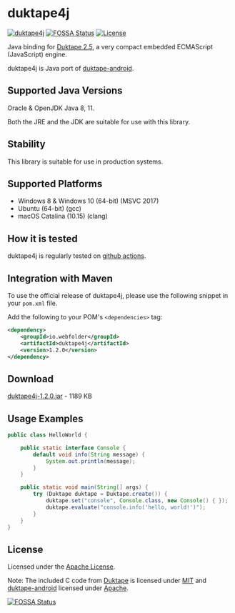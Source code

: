 # duktape4j

[![duktape4j](https://github.com/webfolderio/duktape4j/workflows/duktape4j/badge.svg)](https://github.com/webfolderio/duktape4j/actions) [![FOSSA Status](https://app.fossa.io/api/projects/git%2Bgithub.com%2Fwebfolderio%2Fduktape4j.svg?type=shield)](https://app.fossa.io/projects/git%2Bgithub.com%2Fwebfolderio%2Fduktape4j?ref=badge_shield) [![License](https://img.shields.io/badge/license-Apache-blue.svg)](https://github.com/webfolderio/duktape4j/blob/master/LICENSE)

Java binding for [Duktape 2.5](https://github.com/svaarala/duktape), a very compact embedded ECMAScript (JavaScript) engine.

duktape4j is Java port of [duktape-android](https://github.com/square/duktape-android/).

Supported Java Versions
-----------------------

Oracle & OpenJDK Java 8, 11.

Both the JRE and the JDK are suitable for use with this library.

Stability
---------
This library is suitable for use in production systems.

Supported Platforms
-------------------
* Windows 8 & Windows 10 (64-bit) (MSVC 2017)
* Ubuntu (64-bit) (gcc)
* macOS Catalina (10.15) (clang)

How it is tested
----------------
duktape4j is regularly tested on [github actions](https://github.com/webfolderio/duktape4j/actions).

Integration with Maven
----------------------

To use the official release of duktape4j, please use the following snippet in your `pom.xml` file.

Add the following to your POM's `<dependencies>` tag:

```xml
<dependency>
    <groupId>io.webfolder</groupId>
    <artifactId>duktape4j</artifactId>
    <version>1.2.0</version>
</dependency>
```

Download
--------
[duktape4j-1.2.0.jar](https://search.maven.org/remotecontent?filepath=io/webfolder/duktape4j/1.2.0/duktape4j-1.2.0.jar) - 1189 KB

Usage Examples
--------------

```java
public class HelloWorld {

    public static interface Console {
        default void info(String message) {
            System.out.println(message);
        }
    }

    public static void main(String[] args) {
        try (Duktape duktape = Duktape.create()) {
            duktape.set("console", Console.class, new Console() { });
            duktape.evaluate("console.info('hello, world!')");
        }
    }
}
```

License
-------
Licensed under the [Apache License](https://github.com/webfolderio/duktape4j/blob/master/LICENSE).

Note: The included C code from [Duktape](https://github.com/svaarala/duktape) is licensed under [MIT](https://github.com/svaarala/duktape/blob/master/LICENSE.txt) and [duktape-android](https://github.com/square/duktape-android) licensed under [Apache](https://github.com/square/duktape-android/blob/master/LICENSE).

[![FOSSA Status](https://app.fossa.io/api/projects/git%2Bgithub.com%2Fwebfolderio%2Fduktape4j.svg?type=large)](https://app.fossa.io/projects/git%2Bgithub.com%2Fwebfolderio%2Fduktape4j?ref=badge_large)

